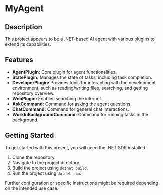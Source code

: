 # MyAgent

## Description

This project appears to be a .NET-based AI agent with various plugins to extend its capabilities.

## Features

- **AgentPlugin:** Core plugin for agent functionalities.
- **StatePlugin:** Manages the state of tasks, including task completion.
- **DeveloperPlugin:** Provides tools for interacting with the development environment, such as reading/writing files, searching, and getting repository overview.
- **WebPlugin:** Enables searching the internet.
- **AskCommand:** Command for asking the agent questions.
- **ChatCommand:** Command for general chat interactions.
- **WorkInBackgroundCommand:** Command for running tasks in the background.

## Getting Started

To get started with this project, you will need the .NET SDK installed.

1. Clone the repository.
2. Navigate to the project directory.
3. Build the project using `dotnet build`.
4. Run the project using `dotnet run`.

Further configuration or specific instructions might be required depending on the intended use case.
